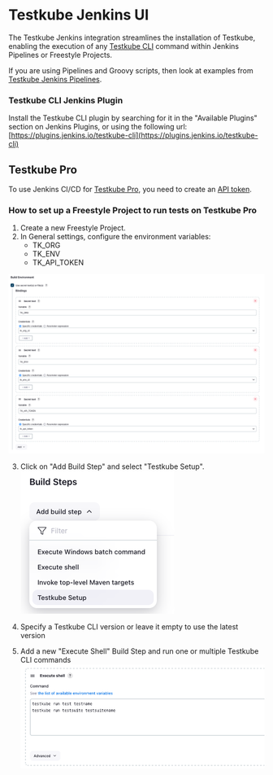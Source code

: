 # Testkube Jenkins UI

The Testkube Jenkins integration streamlines the installation of Testkube, enabling the execution of any [Testkube CLI](https://docs.testkube.io/cli/testkube) command within Jenkins Pipelines or Freestyle Projects.  

If you are using Pipelines and Groovy scripts, then look at examples from [Testkube Jenkins Pipelines](./jenkins.md).

### Testkube CLI Jenkins Plugin

Install the Testkube CLI plugin by searching for it in the "Available Plugins" section on Jenkins Plugins, or using the following url:
[https://plugins.jenkins.io/testkube-cli](https://plugins.jenkins.io/testkube-cli)

## Testkube Pro

To use Jenkins CI/CD for [Testkube Pro](https://app.testkube.io/), you need to create an [API token](https://docs.testkube.io/testkube-pro/articles/organization-management/#api-tokens).


### How to set up a Freestyle Project to run tests on Testkube Pro

1. Create a new Freestyle Project.
2. In General settings, configure the environment variables:
   - TK_ORG
   - TK_ENV
   - TK_API_TOKEN
  
![jenkins environment variables configuration](../img/jenkins-environment.png)

3. Click on "Add Build Step" and select "Testkube Setup".
![jenkins testkube setup build step](../img/jenkins-build-step.png)

4. Specify a Testkube CLI version or leave it empty to use the latest version

5. Add a new "Execute Shell" Build Step and run one or multiple Testkube CLI commands
![jenkins execute shell](../img/jenkins-execute-shell.png)
